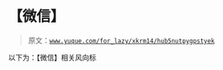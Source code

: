 # 【微信】

> 原文：[`www.yuque.com/for_lazy/xkrm14/hub5nutpygpstyek`](https://www.yuque.com/for_lazy/xkrm14/hub5nutpygpstyek)

以下为：【微信】相关风向标


